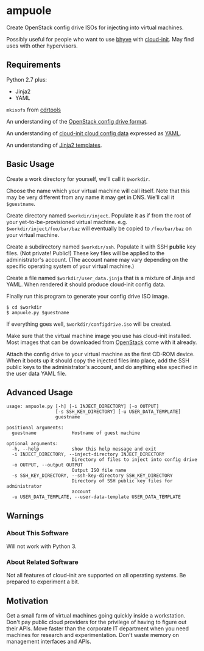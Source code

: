 # ampuole

Create OpenStack config drive ISOs for injecting into virtual machines.

Possibly useful for people who want to use [bhyve](http://bhyve.org/)
with [cloud-init](http://cloudinit.readthedocs.org/).  May find uses
with other hypervisors.

## Requirements

Python 2.7 plus:
* Jinja2
* YAML
  
``mkisofs`` from [cdrtools](http://sourceforge.net/projects/cdrtools/)

An understanding of the [OpenStack config drive format](http://docs.openstack.org/user-guide/cli_config_drive.html).

An understanding of [cloud-init cloud config data](http://cloudinit.readthedocs.org/en/latest/topcs/format.html#cloud-config-data) expressed as [YAML](http://yaml.org/).

An understanding of [Jinja2 templates](http://jinja.pocoo.org/docs/dev/templates/).


## Basic Usage

Create a work directory for yourself, we'll call it ``$workdir``.

Choose the name which your virtual machine will call itself.  Note
that this may be very different from any name it may get in DNS.
We'll call it ``$guestname``.

Create directory named ``$workdir/inject``.  Populate it as if from
the root of your yet-to-be-provisioned virtual machine.
e.g. ``$workdir/inject/foo/bar/baz`` will eventually be copied to
``/foo/bar/baz`` on your virtual machine.

Create a subdirectory named ``$workdir/ssh``.  Populate it with SSH
**public** key files.  (Not private!  Public!)  These key files will
be applied to the administrator's account.  (The account name may vary
depending on the specific operating system of your virtual machine.)

Create a file named ``$workdir/user_data.jinja`` that is a mixture of
Jinja and YAML.  When rendered it should produce cloud-init config
data.

Finally run this program to generate your config drive ISO image.

    $ cd $workdir
    $ ampuole.py $guestname

If everything goes well, ``$workdir/configdrive.iso`` will be created.

Make sure that the virtual machine image you use has cloud-init
installed.  Most images that can be downloaded from
[OpenStack](http://docs.openstack.org/image-guide/obtain-images.html)
come with it already.

Attach the config drive to your virtual machine as the first CD-ROM
device.  When it boots up it should copy the injected files into
place, add the SSH public keys to the administrator's account, and do
anything else specified in the user data YAML file.

## Advanced Usage

```
usage: ampuole.py [-h] [-i INJECT_DIRECTORY] [-o OUTPUT]
                  [-s SSH_KEY_DIRECTORY] [-u USER_DATA_TEMPLATE]
                  guestname

positional arguments:
  guestname             Hostname of guest machine

optional arguments:
  -h, --help            show this help message and exit
  -i INJECT_DIRECTORY, --inject-directory INJECT_DIRECTORY
                        Directory of files to inject into config drive
  -o OUTPUT, --output OUTPUT
                        Output ISO file name
  -s SSH_KEY_DIRECTORY, --ssh-key-directory SSH_KEY_DIRECTORY
                        Directory of SSH public key files for administrator
                        account
  -u USER_DATA_TEMPLATE, --user-data-template USER_DATA_TEMPLATE
```

## Warnings

### About This Software

Will not work with Python 3.

### About Related Software

Not all features of cloud-init are supported on all operating systems.
Be prepared to experiment a bit.

## Motivation

Get a small farm of virtual machines going quickly inside a
workstation.  Don't pay public cloud providers for the privilege of
having to figure out their APIs.  Move faster than the corporate IT
department when you need machines for research and experimentation.
Don't waste memory on management interfaces and APIs.

